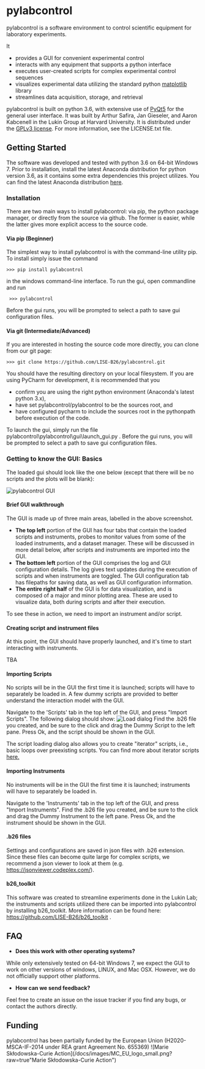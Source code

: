 # pylabcontrol
pylabcontrol is a software environment to control scientific equipment for laboratory experiments. 

It
+   provides a GUI for convenient experimental control
+	interacts with any equipment that supports a python interface
+	executes user-created scripts for complex experimental control sequences
+	visualizes experimental data utilizing the standard python [matplotlib](https://matplotlib.org/) library
+	streamlines data acquisition, storage, and retrieval 

pylabcontrol is built on python 3.6, with extensive use of [PyQt5](https://riverbankcomputing.com/software/pyqt/intro) for the general user interface.
It was built by Arthur Safira, Jan Gieseler, and Aaron Kabcenell in the Lukin Group at Harvard University. 
It is distributed under the [GPLv3 license](https://en.wikipedia.org/wiki/GNU_General_Public_License). For more information, see the LICENSE.txt file.

## Getting Started
The software was developed and tested with python 3.6 on 64-bit Windows 7. Prior to installation, install the latest 
Anaconda distribution for python version 3.6, as it contains some extra dependencies this project utilizes.
You can find the latest Anaconda distribution [here](https://www.continuum.io/downloads). 

### Installation
There are two main ways to install pylabcontrol: via pip, the python package manager, or directly from the source via
github. The former is easier, while the latter gives more explicit access to the source code.

#### Via pip (Beginner)
The simplest way to install pylabcontrol is with the command-line utility pip. To install simply issue the command

```>>> pip install pylabcontrol```

in the windows command-line interface. To run the gui, open commandline and run

``` >>> pylabcontrol```

Before the gui runs, you will be prompted to select a path to save gui configuration files.

#### Via git (Intermediate/Advanced)
If you are interested in hosting the source code more directly, you can clone from our git page:

```>>> git clone https://github.com/LISE-B26/pylabcontrol.git```

You should have the resulting directory on your local filesystem. If you are using PyCharm for development, 
it is recommended that you 
+ confirm you are using the right python environment (Anaconda's latest python 3.x),
+ have set pylabcontrol/pylabcontrol to be the sources root, and 
+ have configured pycharm to include the sources root in the pythonpath before execution of the code.

To launch the gui, simply run the file pylabcontrol\pylabcontrol\gui\launch_gui.py . Before the gui runs, you will be prompted to select a path to save gui configuration files.

### Getting to know the GUI: Basics
The loaded gui should look like the one below (except that there will be no scripts and the plots will be blank):

![pylabcontrol GUI](/docs/images/main_window.png?raw=true "pylabcontrol GUI")

#### Brief GUI walkthrough
The GUI is made up of three main areas, labelled in the above screenshot.
+ **The top left** portion of the GUI has four tabs that contain the loaded scripts and instruments, probes to monitor values from some of the loaded instruments, and a dataset manager.
These will be discussed in more detail below, after scripts and instruments are imported into the GUI.
+ **The bottom left** portion of the GUI comprises the log and GUI configuration details. The log gives text updates during the execution of scripts and when instruments
are toggled. The GUI configuration tab has filepaths for saving data, as well as GUI configuration information.
+ **The entire right half** of the GUI is for data visualization, and is composed of a major and minor plotting area. 
These are used to visualize data, both during scripts and after their execution.

To see these in action, we need to import an instrument and/or script.

#### Creating script and instrument files
At this point, the GUI should have properly launched, and it's time to start interacting with instruments.

TBA

#### Importing Scripts
No scripts will be in the GUI the first time it is launched; scripts will have to separately be loaded in.  A few 
dummy scripts are provided to better understand the interaction model with the GUI.

Navigate to the 'Scripts' tab in the top left of the GUI, and press "Import Scripts". The following dialog should show:
![Load dialog](/docs/images/load_dialog.png?raw=true "Load dialog")
Find the .b26 file you created, and be sure to the click and drag the Dummy Script to the left pane. Press Ok, and the script should be shown in the GUI. 

The script loading dialog also allows you to create "iterator" scripts, i.e., basic loops over preexisting scripts. You can find more about iterator scripts [here.](docs/iterator_scripts.md)

#### Importing Instruments
No instruments will be in the GUI the first time it is launched; instruments will have to separately be loaded in. 

Navigate to the 'Instruments' tab in the top left of the GUI, and press "Import Instruments". Find the .b26 file you created, 
and be sure to the click and drag the Dummy Instrument to the left pane. Press Ok, and the instrument should be shown in the GUI. 

#### .b26 files
Settings and configurations are saved in json files with .b26 extension.
Since these files can become quite large for complex scripts, we recommend a json viewer to look at them (e.g. https://jsonviewer.codeplex.com/).

#### b26_toolkit
This software was created to streamline experiments done in the Lukin Lab; 
the instruments and scripts utilized there can be imported into pylabcontrol by installing b26_toolkit. 
More information can be found here: https://github.com/LISE-B26/b26_toolkit .

## FAQ
+ **Does this work with other operating systems?**

While only extensively tested on 64-bit Windows 7, we expect the GUI to work on other versions of windows, LINUX, and Mac OSX.
However, we do not officially support other platforms.

+ **How can we send feedback?**

Feel free to create an issue on the issue tracker if you find any bugs, or contact the authors directly.

## Funding
pylabcontrol has been partially funded by the European Union (H2020-MSCA-IF-2014 under REA grant Agreement No. 655369)
![Marie Skłodowska-Curie Action](/docs/images/MC_EU_logo_small.png?raw=true"Marie Skłodowska-Curie Action")


